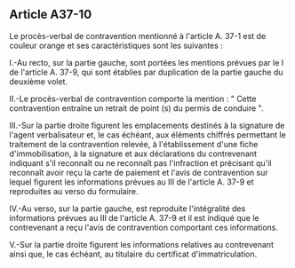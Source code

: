 Article A37-10
----
Le procès-verbal de contravention mentionné à l'article A. 37-1 est de couleur
orange et ses caractéristiques sont les suivantes :

I.-Au recto, sur la partie gauche, sont portées les mentions prévues par le I de
l'article A. 37-9, qui sont établies par duplication de la partie gauche du
deuxième volet.

II.-Le procès-verbal de contravention comporte la mention : " Cette
contravention entraîne un retrait de point (s) du permis de conduire ".

III.-Sur la partie droite figurent les emplacements destinés à la signature de
l'agent verbalisateur et, le cas échéant, aux éléments chiffrés permettant le
traitement de la contravention relevée, à l'établissement d'une fiche
d'immobilisation, à la signature et aux déclarations du contrevenant indiquant
s'il reconnaît ou ne reconnaît pas l'infraction et précisant qu'il reconnaît
avoir reçu la carte de paiement et l'avis de contravention sur lequel figurent
les informations prévues au III de l'article A. 37-9 et reproduites au verso du
formulaire.

IV.-Au verso, sur la partie gauche, est reproduite l'intégralité des
informations prévues au III de l'article A. 37-9 et il est indiqué que le
contrevenant a reçu l'avis de contravention comportant ces informations.

V.-Sur la partie droite figurent les informations relatives au contrevenant
ainsi que, le cas échéant, au titulaire du certificat d'immatriculation.
